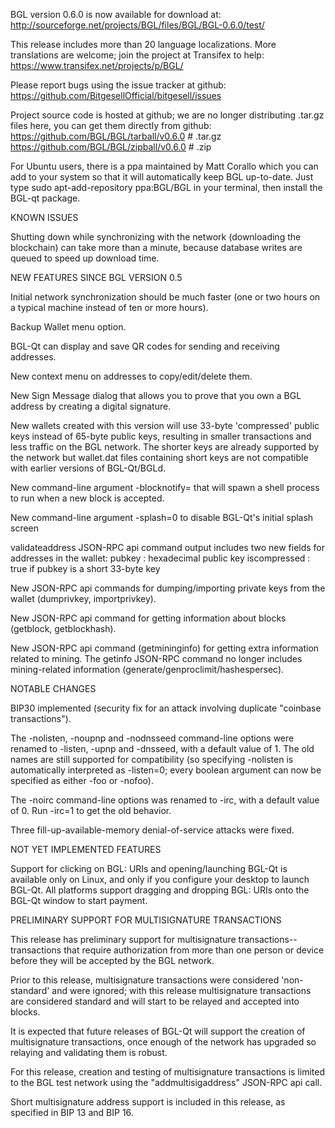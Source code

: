 BGL version 0.6.0 is now available for download at:
http://sourceforge.net/projects/BGL/files/BGL/BGL-0.6.0/test/

This release includes more than 20 language localizations.
More translations are welcome; join the
project at Transifex to help:
https://www.transifex.net/projects/p/BGL/

Please report bugs using the issue tracker at github:
https://github.com/BitgesellOfficial/bitgesell/issues

Project source code is hosted at github; we are no longer
distributing .tar.gz files here, you can get them
directly from github:
https://github.com/BGL/BGL/tarball/v0.6.0  # .tar.gz
https://github.com/BGL/BGL/zipball/v0.6.0  # .zip

For Ubuntu users, there is a ppa maintained by Matt Corallo which
you can add to your system so that it will automatically keep
BGL up-to-date.  Just type
sudo apt-add-repository ppa:BGL/BGL
in your terminal, then install the BGL-qt package.


KNOWN ISSUES

Shutting down while synchronizing with the network
(downloading the blockchain) can take more than a minute,
because database writes are queued to speed up download
time.


NEW FEATURES SINCE BGL VERSION 0.5

Initial network synchronization should be much faster
(one or two hours on a typical machine instead of ten or more
hours).

Backup Wallet menu option.

BGL-Qt can display and save QR codes for sending
and receiving addresses.

New context menu on addresses to copy/edit/delete them.

New Sign Message dialog that allows you to prove that you
own a BGL address by creating a digital
signature.

New wallets created with this version will
use 33-byte 'compressed' public keys instead of
65-byte public keys, resulting in smaller
transactions and less traffic on the BGL
network. The shorter keys are already supported
by the network but wallet.dat files containing
short keys are not compatible with earlier
versions of BGL-Qt/BGLd.

New command-line argument -blocknotify=<command>
that will spawn a shell process to run <command> 
when a new block is accepted.

New command-line argument -splash=0 to disable
BGL-Qt's initial splash screen

validateaddress JSON-RPC api command output includes
two new fields for addresses in the wallet:
pubkey : hexadecimal public key
iscompressed : true if pubkey is a short 33-byte key

New JSON-RPC api commands for dumping/importing
private keys from the wallet (dumprivkey, importprivkey).

New JSON-RPC api command for getting information about
blocks (getblock, getblockhash).

New JSON-RPC api command (getmininginfo) for getting
extra information related to mining. The getinfo
JSON-RPC command no longer includes mining-related
information (generate/genproclimit/hashespersec).



NOTABLE CHANGES

BIP30 implemented (security fix for an attack involving
duplicate "coinbase transactions").

The -nolisten, -noupnp and -nodnsseed command-line
options were renamed to -listen, -upnp and -dnsseed,
with a default value of 1. The old names are still
supported for compatibility (so specifying -nolisten
is automatically interpreted as -listen=0; every
boolean argument can now be specified as either
-foo or -nofoo).

The -noirc command-line options was renamed to
-irc, with a default value of 0. Run -irc=1 to
get the old behavior.

Three fill-up-available-memory denial-of-service
attacks were fixed.


NOT YET IMPLEMENTED FEATURES

Support for clicking on BGL: URIs and
opening/launching BGL-Qt is available only on Linux,
and only if you configure your desktop to launch
BGL-Qt. All platforms support dragging and dropping
BGL: URIs onto the BGL-Qt window to start
payment.


PRELIMINARY SUPPORT FOR MULTISIGNATURE TRANSACTIONS

This release has preliminary support for multisignature
transactions-- transactions that require authorization
from more than one person or device before they
will be accepted by the BGL network.

Prior to this release, multisignature transactions
were considered 'non-standard' and were ignored;
with this release multisignature transactions are
considered standard and will start to be relayed
and accepted into blocks.

It is expected that future releases of BGL-Qt
will support the creation of multisignature transactions,
once enough of the network has upgraded so relaying
and validating them is robust.

For this release, creation and testing of multisignature
transactions is limited to the BGL test network using
the "addmultisigaddress" JSON-RPC api call.

Short multisignature address support is included in this
release, as specified in BIP 13 and BIP 16.
